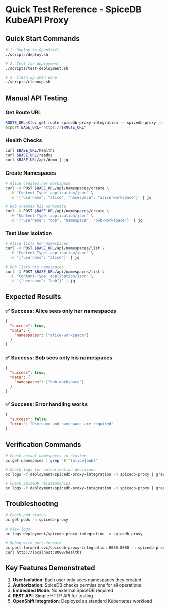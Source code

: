 # Quick Test Reference - SpiceDB KubeAPI Proxy

## Quick Start Commands

```bash
# 1. Deploy to OpenShift
./scripts/deploy.sh

# 2. Test the deployment
./scripts/test-deployment.sh

# 3. Clean up when done
./scripts/cleanup.sh
```

## Manual API Testing

### Get Route URL
```bash
ROUTE_URL=$(oc get route spicedb-proxy-integration -n spicedb-proxy -o jsonpath='{.spec.host}')
export BASE_URL="https://$ROUTE_URL"
```

### Health Checks
```bash
curl $BASE_URL/healthz
curl $BASE_URL/readyz
curl $BASE_URL/api/demo | jq
```

### Create Namespaces
```bash
# Alice creates her workspace
curl -X POST $BASE_URL/api/namespaces/create \
  -H "Content-Type: application/json" \
  -d '{"username": "alice", "namespace": "alice-workspace"}' | jq

# Bob creates his workspace
curl -X POST $BASE_URL/api/namespaces/create \
  -H "Content-Type: application/json" \
  -d '{"username": "bob", "namespace": "bob-workspace"}' | jq
```

### Test User Isolation
```bash
# Alice lists her namespaces
curl -X POST $BASE_URL/api/namespaces/list \
  -H "Content-Type: application/json" \
  -d '{"username": "alice"}' | jq

# Bob lists his namespaces  
curl -X POST $BASE_URL/api/namespaces/list \
  -H "Content-Type: application/json" \
  -d '{"username": "bob"}' | jq
```

## Expected Results

### ✅ Success: Alice sees only her namespaces
```json
{
  "success": true,
  "data": {
    "namespaces": ["alice-workspace"]
  }
}
```

### ✅ Success: Bob sees only his namespaces
```json
{
  "success": true,
  "data": {
    "namespaces": ["bob-workspace"]
  }
}
```

### ✅ Success: Error handling works
```json
{
  "success": false,
  "error": "Username and namespace are required"
}
```

## Verification Commands

```bash
# Check actual namespaces in cluster
oc get namespaces | grep -E "(alice|bob)"

# Check logs for authorization decisions
oc logs -f deployment/spicedb-proxy-integration -n spicedb-proxy | grep authz

# Check SpiceDB relationships
oc logs -f deployment/spicedb-proxy-integration -n spicedb-proxy | grep relationship
```

## Troubleshooting

```bash
# Check pod status
oc get pods -n spicedb-proxy

# View logs
oc logs deployment/spicedb-proxy-integration -n spicedb-proxy

# Debug with port-forward
oc port-forward svc/spicedb-proxy-integration 8080:8080 -n spicedb-proxy
curl http://localhost:8080/healthz
```

## Key Features Demonstrated

1. **User Isolation**: Each user only sees namespaces they created
2. **Authorization**: SpiceDB checks permissions for all operations  
3. **Embedded Mode**: No external SpiceDB required
4. **REST API**: Simple HTTP API for testing
5. **OpenShift Integration**: Deployed as standard Kubernetes workload